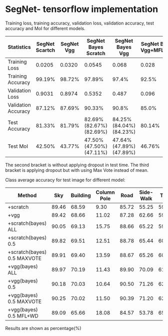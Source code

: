 # SegNet- tensorflow implementation
Training loss, training accuracy, validation loss, validation accuracy, test accuracy and MoI for different models.


|     Statistics     | SegNet Scartch| SegNet Vgg | SegNet Bayes Scratch | SegNet Bayes Vgg |SegNet Bayes Vgg+MFL+WD|
| ------------------ | ------------- | ---------- | -------------------- | ---------------- | --------------------- |
| Training Loss      |    0.0205     |  0.0320    |   0.0545             |   0.068          |      0.028            |
| Training Accuracy  |    99.19%     |  98.72%    |   97.89%             |   97.4%          |      92.5%            |
| Validation Loss    |    0.9031     |  0.8974    |   0.5352             |   0.487          |      0.096            |
| Validation Accuracy|    87.12%     |  87.69%    |   90.33%             |   90.8%          |      85.0%            |
| Test Accuracy      |    81.33%     |  81.79%    |   82.69%(82.67%)(82.69%)     |   84.25%(84.04%)(84.23%)| 80.14% |
| Test MoI           |    42.50%     |  43.77%    |   47.50%(47.50%)(47.11%)     |   47.64%(47.89%)(47.89%)| 46.76% |

The second bracket is without applying dropout in test time. The third bracket is applying dropout but with using Max Vote instead of mean. 


Class average accuracy for test image for different model:

| Method       | Sky   | Building| Column Pole| Road | Side-Walk | Tree | Sign Symbol| Fence | Car  | Pedestrain | Bicyclist |
| ------------ | ------| ------- | -----------| ---- | --------- | ---- | -----------| ----- | ---  | ---------- | --------- |
| +scratch     | 89.46 | 68.59   | 9.30       |85.72 | 55.25     |59.78 | 18.42      | 11.53 |62.08 | 15.67      | 9.65      |
| +vgg         | 89.42 | 68.66   | 11.02      |87.28 | 62.66     |59.10 | 16.53      | 12.51 |57.96 | 18.82      | 17.58     |
| +scratch(bayes) ALL| 90.05 | 69.13   | 15.75      |88.66 | 65.22     |59.79 | 25.85      | 14.68 |68.95 | 24.73      | 22.44     |
| +scratch(bayes) 0.5| 89.82 | 69.51   | 12.51      |88.78 | 65.44     |60.30 | 24.81      | 15.74 |70.46 | 24.41      | 18.09     |
| +scratch(bayes) 0.5 MAXVOTE| 89.91 | 69.40   | 13.59      |88.67 | 65.26     |60.30 | 24.92      | 15.91 |70.15 | 24.87      | 18.34     |
| +vgg(bayes) ALL| 89.97 | 70.19   | 11.43      |89.90 | 70.09     |61.19 | 31.50      | 11.70 |61.02 | 28.70      | 21.03     |
| +vgg(bayes) 0.5| 90.18 | 70.03   | 10.64      |90.50 | 71.26     |62.22 | 30.25      | 13.90 |59.82 | 27.09      | 17.63     |
| +vgg(bayes) 0.5 MAXVOTE| 90.25 | 70.02   | 11.50      |90.39 | 71.20     |62.07 | 30.44      | 13.82 |59.84 | 27.89      | 19.08     |
| +vgg(bayes) 0.5 MFL+WD| 89.09 | 65.66   | 18.08      |84.57 | 53.78     |65.86 | 26.92      | 15.92 |65.52 | 27.71      | 24.14     |







Results are shown as percentage(%)



